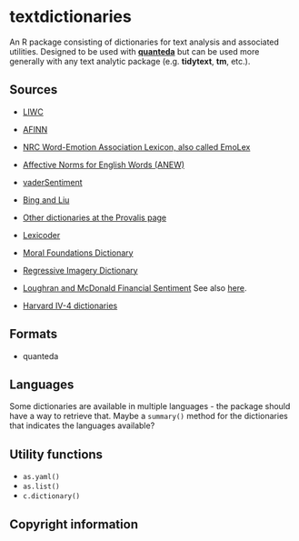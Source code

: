 # textdictionaries
An R package consisting of dictionaries for text analysis and associated utilities.  Designed to be used with [**quanteda**](http://quanteda.io) but can be used more generally with any text analytic package (e.g. **tidytext**, **tm**, etc.).

## Sources

* [LIWC](www.liwc.net)

* [AFINN](http://www2.imm.dtu.dk/pubdb/views/publication_details.php?id=6010)

* [NRC Word-Emotion Association Lexicon, also called EmoLex](http://saifmohammad.com/WebPages/lexicons.html)

* [Affective Norms for English Words (ANEW)](http://csea.phhp.ufl.edu/media/anewmessage.html)

* [vaderSentiment](https://github.com/cjhutto/vaderSentiment)

* [Bing and Liu](https://www.cs.uic.edu/~liub/FBS/sentiment-analysis.html)

* [Other dictionaries at the Provalis page](https://provalisresearch.com/products/content-analysis-software/wordstat-dictionary/)

* [Lexicoder](http://www.lexicoder.com)

* [Moral Foundations Dictionary](http://www.moralfoundations.org/othermaterials)

* [Regressive Imagery Dictionary](http://www.kovcomp.co.uk/wordstat/RID.html)

* [Loughran and McDonald Financial Sentiment](http://www3.nd.edu/~mcdonald/Word_Lists.html) See also [here](http://sraf.nd.edu/textual-analysis/resources/).

* [Harvard IV-4 dictionaries](http://www.wjh.harvard.edu/~inquirer/homecat.htm)


## Formats

* quanteda

## Languages

Some dictionaries are available in multiple languages - the package should have a way to retrieve that.  Maybe a `summary()` method for the dictionaries that indicates the languages available?

## Utility functions

* `as.yaml()`  
* `as.list()`  
* `c.dictionary()`

## Copyright information



